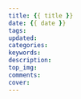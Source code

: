 ```yaml
---
title: {{ title }}
date: {{ date }}
tags:
updated:
categories:
keywords:
description:
top_img:
comments:
cover:
---
```

